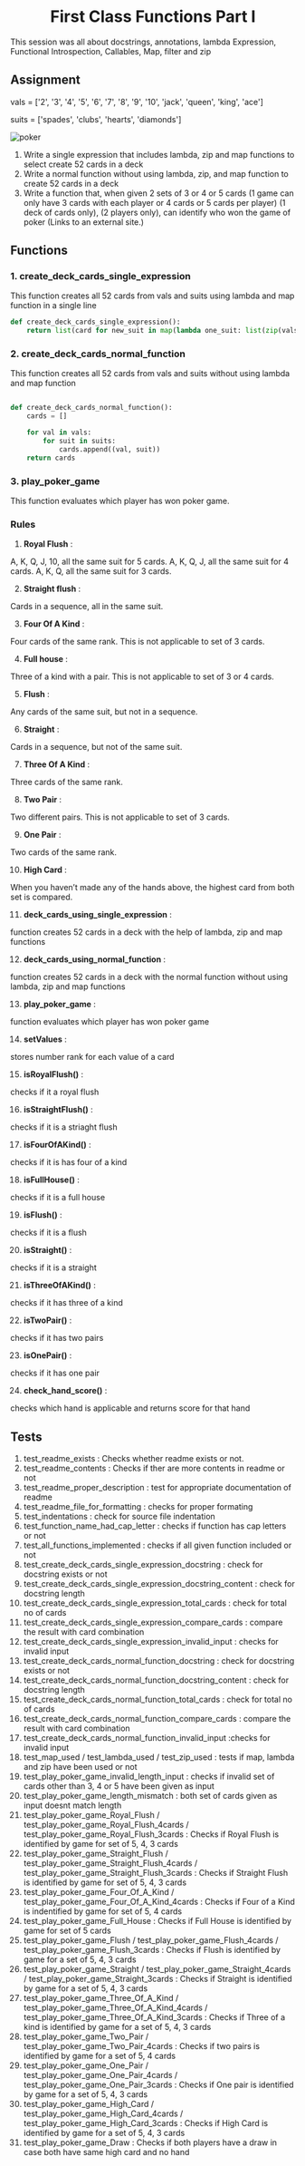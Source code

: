 <h1 align = "center"><b>First Class Functions Part I</b></h1>
This session was all about docstrings, annotations, lambda Expression, Functional Introspection, Callables, Map, filter and zip

## **Assignment**
vals = ['2', '3', '4', '5', '6', '7', '8', '9', '10', 'jack', 'queen', 'king', 'ace']

suits = ['spades', 'clubs', 'hearts', 'diamonds']


![poker](https://i.pinimg.com/474x/6b/1f/f7/6b1ff73716c14139c951241f3c1d7c46.jpg)

1. Write a single expression that includes lambda, zip and map functions to select create 52 cards in a deck 
2. Write a normal function without using lambda, zip, and map function to create 52 cards in a deck 
3. Write a function that, when given 2 sets of 3 or 4 or 5 cards (1 game can only have 3 cards with each player or 4 cards or 5 cards per player) (1 deck of cards only), (2 players only), can identify who won the game of poker (Links to an external site.)

## **Functions**

### **1. create_deck_cards_single_expression** 
This function creates all 52 cards from vals and suits using lambda and map function in a single line

```python
def create_deck_cards_single_expression():
    return list(card for new_suit in map(lambda one_suit: list(zip(vals, [one_suit] * len(vals))), suits) for card in new_suit)
```

### **2. create_deck_cards_normal_function**
This function creates all 52 cards from vals and suits without using lambda and map function
```python

def create_deck_cards_normal_function():
    cards = []

    for val in vals:
        for suit in suits:
            cards.append((val, suit))
    return cards
```
### **3. play_poker_game**
This function evaluates which player has won poker game.

### **Rules**

   1. **Royal Flush** :

A, K, Q, J, 10, all the same suit for 5 cards. A, K, Q, J, all the same suit for 4 cards. A, K, Q, all the same suit for 3 cards.

   2. **Straight flush** :

Cards in a sequence, all in the same suit.

   3. **Four Of A Kind** :

Four cards of the same rank. This is not applicable to set of 3 cards.

   4. **Full house** :

Three of a kind with a pair. This is not applicable to set of 3 or 4 cards.

   5. **Flush** :

Any cards of the same suit, but not in a sequence.

   6. **Straight** :

Cards in a sequence, but not of the same suit.

   7. **Three Of A Kind** :

Three cards of the same rank.

   8. **Two Pair** :

Two different pairs. This is not applicable to set of 3 cards.

   9. **One Pair** :

Two cards of the same rank.

   10. **High Card** :

When you haven’t made any of the hands above, the highest card from both set is compared.

   11. **deck_cards_using_single_expression** :

function creates 52 cards in a deck with the help of lambda, zip and map functions

   12. **deck_cards_using_normal_function** :

function creates 52 cards in a deck with the normal function without using lambda, zip and map functions

   13. **play_poker_game** :

function evaluates which player has won poker game

   14. **setValues** :

stores number rank for each value of a card

   15. **isRoyalFlush()** :

checks if it a royal flush

   16. **isStraightFlush()** :

checks if it is a striaght flush

   17. **isFourOfAKind()** :

checks if it is has four of a kind

   18. **isFullHouse()** :

checks if it is a full house

   19. **isFlush()** :

checks if it is a flush

   20. **isStraight()** :

checks if it is a straight

   21. **isThreeOfAKind()** :

checks if it has three of a kind

   22. **isTwoPair()** :

checks if it has two pairs

   23. **isOnePair()** :

checks if it has one pair

   24. **check_hand_score()** :

checks which hand is applicable and returns score for that hand
    



## **Tests**

1. test_readme_exists : Checks whether readme exists or not.
2. test_readme_contents : Checks if ther are more contents in readme or not
3. test_readme_proper_description :  test for appropriate documentation of readme
4. test_readme_file_for_formatting : checks for proper formating
5. test_indentations : check for source file indentation
6. test_function_name_had_cap_letter :  checks if function has cap letters or not
7. test_all_functions_implemented : checks if all given function included or not
8. test_create_deck_cards_single_expression_docstring : check for docstring exists or not
9. test_create_deck_cards_single_expression_docstring_content : check for  docstring length
10. test_create_deck_cards_single_expression_total_cards :  check for total no of cards
11. test_create_deck_cards_single_expression_compare_cards : compare the result with card combination
12. test_create_deck_cards_single_expression_invalid_input : checks for invalid input
13. test_create_deck_cards_normal_function_docstring : check for docstring exists or not
14. test_create_deck_cards_normal_function_docstring_content : check for  docstring length
15. test_create_deck_cards_normal_function_total_cards : check for total no of cards
16. test_create_deck_cards_normal_function_compare_cards : compare the result with card combination
17. test_create_deck_cards_normal_function_invalid_input :checks for invalid input
18. test_map_used / test_lambda_used / test_zip_used : tests if map, lambda and zip have been used or not
19. test_play_poker_game_invalid_length_input : 
checks if invalid set of cards other than 3, 4 or 5 have been given as input
20. test_play_poker_game_length_mismatch : both set of cards given as input doesnt match length
21. test_play_poker_game_Royal_Flush / test_play_poker_game_Royal_Flush_4cards / test_play_poker_game_Royal_Flush_3cards : 
Checks if Royal Flush is identified by game for set of 5, 4, 3 cards
22. test_play_poker_game_Straight_Flush / test_play_poker_game_Straight_Flush_4cards / test_play_poker_game_Straight_Flush_3cards : 
Checks if Straight Flush is identified by game for set of 5, 4, 3 cards
23. test_play_poker_game_Four_Of_A_Kind / test_play_poker_game_Four_Of_A_Kind_4cards : 
Checks if Four of a Kind is indentified by game for set of 5, 4 cards
24. test_play_poker_game_Full_House : 
Checks if Full House is identified by game for set of 5 cards
25. test_play_poker_game_Flush / test_play_poker_game_Flush_4cards / test_play_poker_game_Flush_3cards : 
Checks if Flush is identified by game for a set of 5, 4, 3 cards
26. test_play_poker_game_Straight / test_play_poker_game_Straight_4cards / test_play_poker_game_Straight_3cards :
Checks if Straight is identified by game for a set of 5, 4, 3 cards
27. test_play_poker_game_Three_Of_A_Kind / test_play_poker_game_Three_Of_A_Kind_4cards / test_play_poker_game_Three_Of_A_Kind_3cards :
Checks if Three of a kind is identified by game for a set of 5, 4, 3 cards
28. test_play_poker_game_Two_Pair / test_play_poker_game_Two_Pair_4cards :
Checks if two pairs is identified by game for a set of 5, 4 cards
29. test_play_poker_game_One_Pair / test_play_poker_game_One_Pair_4cards / test_play_poker_game_One_Pair_3cards :
Checks if One pair is identified by game for a set of 5, 4, 3 cards
30. test_play_poker_game_High_Card / test_play_poker_game_High_Card_4cards / test_play_poker_game_High_Card_3cards : 
Checks if High Card is identified by game for a set of 5, 4, 3 cards
31. test_play_poker_game_Draw : 
Checks if both players have a draw in case both have same high card and no hand

